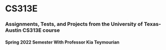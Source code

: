 # CS313E

### Assignments, Tests, and Projects from the University of Texas-Austin CS313E course
#### Spring 2022 Semester With Professor Kia Teymourian

